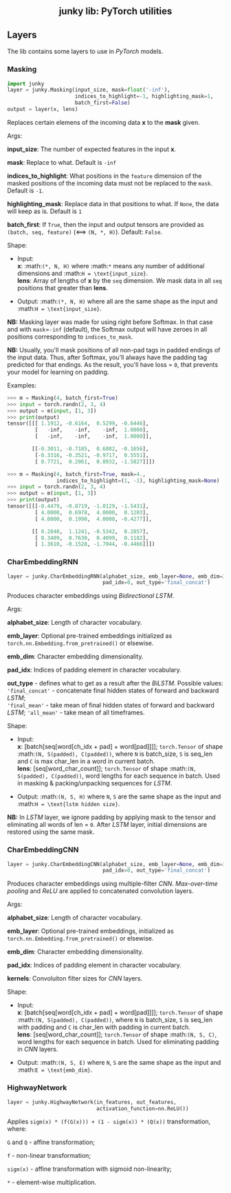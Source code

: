 <h2 align="center">junky lib: PyTorch utilities</h2>

## Layers

The lib contains some layers to use in *PyTorch* models.

### Masking

```python
import junky
layer = junky.Masking(input_size, mask=float('-inf'),
                      indices_to_highlight=-1, highlighting_mask=1,
                      batch_first=False)
output = layer(x, lens)
```
Replaces certain elemens of the incoming data **x** to the **mask** given.

Args:

**input_size**: The number of expected features in the input **x**.

**mask**: Replace to what. Default is `-inf`

**indices_to_highlight**: What positions in the `feature` dimension of the
masked positions of the incoming data must not be replaced to the `mask`.
Default is `-1`.

**highlighting_mask**: Replace data in that positions to what. If `None`, the
data will keep as is. Default is `1`

**batch_first**: If `True`, then the input and output tensors are provided
as `(batch, seq, feature)` (<==> `(N, *, H)`). Default: `False`.

Shape:

- Input:<br/>
**x**: :math:`(*, N, H)` where :math:`*` means any number of additional
dimensions and :math:`H = \text{input_size}`.<br/>
**lens**: Array of lengths of **x** by the `seq` dimension. We mask data in
all `seq` positions that greater than **lens**.

- Output: :math:`(*, N, H)` where all are the same shape as the input and
:math:`H = \text{input_size}`.

**NB:** Masking layer was made for using right before Softmax. In that case
and with `mask`=``-inf`` (default), the Softmax output will have zeroes in all
positions corresponding to `indices_to_mask`.

**NB:** Usually, you'll mask positions of all non-pad tags in padded endings
of the input data. Thus, after Softmax, you'll always have the padding tag
predicted for that endings. As the result, you'll have loss = `0`, that
prevents your model for learning on padding.

Examples:

```python
>>> m = Masking(4, batch_first=True)
>>> input = torch.randn(2, 3, 4)
>>> output = m(input, [1, 3])
>>> print(output)
tensor([[[ 1.1912, -0.6164,  0.5299, -0.6446],
         [   -inf,    -inf,    -inf,  1.0000],
         [   -inf,    -inf,    -inf,  1.0000]],

        [[-0.3011, -0.7185,  0.6882, -0.1656],
         [-0.3316, -0.3521, -0.9717,  0.5551],
         [ 0.7721,  0.2061,  0.8932, -1.5827]]])
```

```python
>>> m = Masking(4, batch_first=True, mask=4.,
                indices_to_highlight=(1, -1), highlighting_mask=None)
>>> input = torch.randn(2, 3, 4)
>>> output = m(input, [1, 3])
>>> print(output)
tensor([[[-0.4479, -0.8719, -1.0129, -1.5431],
         [ 4.0000,  0.6978,  4.0000,  0.1203],
         [ 4.0000,  0.1990,  4.0000, -0.4277]],

        [[ 0.2840,  1.1241, -0.5342,  0.2857],
         [ 0.3409,  0.7630,  0.4099,  0.1182],
         [ 1.3610, -0.1528, -1.7044, -0.4466]]])
```

### CharEmbeddingRNN

```python
layer = junky.CharEmbeddingRNN(alphabet_size, emb_layer=None, emb_dim=300,
                               pad_idx=0, out_type='final_concat')
```
Produces character embeddings using *Bidirectional LSTM*.

Args:

**alphabet_size**: Length of character vocabulary.

**emb_layer**: Optional pre-trained embeddings initialized as
`torch.nn.Embedding.from_pretrained()` or elsewise.

**emb_dim**: Character embedding dimensionality.

**pad_idx**: Indices of padding element in character vocabulary.

**out_type** - defines what to get as a result after the *BiLSTM*. Possible
values:<br/>
`'final_concat'` - concatenate final hidden states of forward and backward
*LSTM*;<br/>
`'final_mean'` - take mean of final hidden states of forward and backward
*LSTM*;
`'all_mean'` - take mean of all timeframes.

Shape:<br/>

- Input:<br/>
**x**: [batch[seq[word[ch_idx + pad] + word[pad]]]]; `torch.Tensor` of shape
:math:`(N, S(padded), C(padded))`, where `N` is batch_size, `S` is seq_len and
`C` is max char_len in a word in current batch.<br/>
**lens**: [seq[word_char_count]]; `torch.Tensor` of shape
:math:`(N, S(padded), C(padded))`, word lengths for each sequence in batch.
Used in masking & packing/unpacking sequences for *LSTM*.

- Output: :math:`(N, S, H)` where `N`, `S` are the same shape as the input and
:math:`H = \text{lstm hidden size}`.

**NB:** In *LSTM* layer, we ignore padding by applying mask to the tensor and
eliminating all words of len = `0`. After *LSTM* layer, initial dimensions are
restored using the same mask.

### CharEmbeddingCNN

```python
layer = junky.CharEmbeddingCNN(alphabet_size, emb_layer=None, emb_dim=300,
                               pad_idx=0, out_type='final_concat')
```
Produces character embeddings using multiple-filter *CNN*. *Max-over-time
pooling* and *ReLU* are applied to concatenated convolution layers.

Args:

**alphabet_size**: Length of character vocabulary.

**emb_layer**: Optional pre-trained embeddings, initialized as
`torch.nn.Embedding.from_pretrained()` or elsewise.

**emb_dim**: Character embedding dimensionality.

**pad_idx**: Indices of padding element in character vocabulary.

**kernels**: Convoluiton filter sizes for *CNN* layers. 
    
Shape:

- Input:<br/>
**x**: [batch[seq[word[ch_idx + pad] + word[pad]]]]; `torch.Tensor` of shape
:math:`(N, S(padded), C(padded))`, where `N` is batch_size, `S` is seq_len
with padding and `C` is char_len with padding in current batch.<br/>
**lens**: [seq[word_char_count]]; `torch.Tensor` of shape :math:`(N, S, C)`,
word lengths for each sequence in batch. Used for eliminating padding in *CNN*
layers.

- Output: :math:`(N, S, E)` where `N`, `S` are the same shape as the input and
:math:`E = \text{emb_dim}`.

### HighwayNetwork

```python
layer = junky.HighwayNetwork(in_features, out_features,
                             activation_function=nn.ReLU())
```
Applies `sigm(x) * (f(G(x))) + (1 - sigm(x)) * (Q(x))` transformation,
where:

`G` and `Q` - affine transformation;

`f` - non-linear transformation;

`sigm(x)` - affine transformation with sigmoid non-linearity;

`*` - element-wise multiplication.
